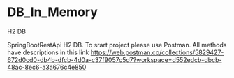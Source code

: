 # DB_In_Memory
H2 DB

SpringBootRestApi H2 DB. To srart project please use Postman. 
All methods have descriptions in this 
  link https://web.postman.co/collections/5829427-672d0cd0-db4b-dfcb-4d0a-c37f9057c5d7?workspace=d552edcb-dbcb-48ac-8ec6-a3a676c4e850
  
  
  
